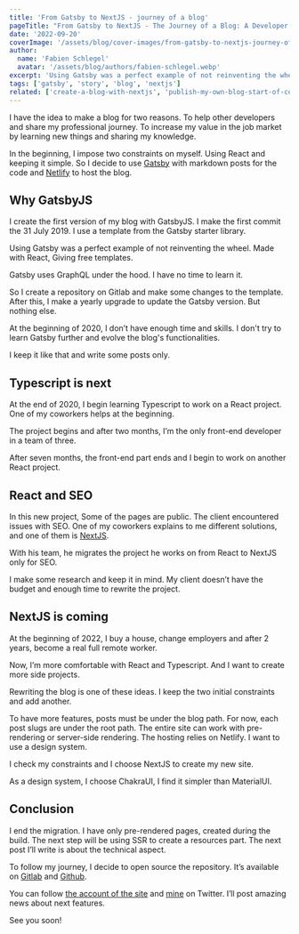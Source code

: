 ```yaml
---
title: 'From Gatsby to NextJS - journey of a blog'
pageTitle: "From Gatsby to NextJS - The Journey of a Blog: A Developer's Perspective"
date: '2022-09-20'
coverImage: '/assets/blog/cover-images/from-gatsby-to-nextjs-journey-of-a-blog-illustration.webp'
author:
  name: 'Fabien Schlegel'
  avatar: '/assets/blog/authors/fabien-schlegel.webp'
excerpt: 'Using Gatsby was a perfect example of not reinventing the wheel. Made with React, Giving free templates.'
tags: ['gatsby', 'story', 'blog', 'nextjs']
related: ['create-a-blog-with-nextjs', 'publish-my-own-blog-start-of-content-creator']
---
```


I have the idea to make a blog for two reasons. To help other developers and share my professional journey. To increase my value in the job market by learning new things and sharing my knowledge.

In the beginning, I impose two constraints on myself. Using React and keeping it simple. So I decide to use [Gatsby](https://www.gatsbyjs.com/) with markdown posts for the code and [Netlify](https://www.netlify.com/) to host the blog.

## Why GatsbyJS

I create the first version of my blog with GatsbyJS. I make the first commit the 31 July 2019. I use a template from the Gatsby starter library.

Using Gatsby was a perfect example of not reinventing the wheel. Made with React, Giving free templates.

Gatsby uses GraphQL under the hood. I have no time to learn it.

So I create a repository on Gitlab and make some changes to the template. After this, I make a yearly upgrade to update the Gatsby version. But nothing else.

At the beginning of 2020, I don’t have enough time and skills. I don't try to learn Gatsby further and evolve the blog's functionalities.

I keep it like that and write some posts only.

## Typescript is next

At the end of 2020, I begin learning Typescript to work on a React project. One of my coworkers helps at the beginning.

The project begins and after two months, I’m the only front-end developer in a team of three.

After seven months, the front-end part ends and I begin to work on another React project.

## React and SEO

In this new project, Some of the pages are public. The client encountered issues with SEO. One of my coworkers explains to me different solutions, and one of them is [NextJS](https://nextjs.org/).

With his team, he migrates the project he works on from React to NextJS only for SEO.

I make some research and keep it in mind. My client doesn’t have the budget and enough time to rewrite the project.

## NextJS is coming

At the beginning of 2022, I buy a house, change employers and after 2 years, become a real full remote worker.

Now, I’m more comfortable with React and Typescript. And I want to create more side projects.

Rewriting the blog is one of these ideas. I keep the two initial constraints and add another.

To have more features, posts must be under the blog path. For now, each post slugs are under the root path. The entire site can work with pre-rendering or server-side rendering. The hosting relies on Netlify. I want to use a design system.

I check my constraints and I choose NextJS to create my new site.

As a design system, I choose ChakraUI, I find it simpler than MaterialUI.

## Conclusion

I end the migration. I have only pre-rendered pages, created during the build. The next step will be using SSR to create a resources part. The next post I’ll write is about the technical aspect.

To follow my journey, I decide to open source the repository. It’s available on [Gitlab](https://gitlab.com/fabienschlegel/d2c-v2) and [Github](https://github.com/fabienschlegel/d2c-v2).

You can follow [the account of the site](https://twitter.com/devoreur2code) and [mine](https://twitter.com/fabienschlegel) on Twitter. I’ll post amazing news about next features.

See you soon!
